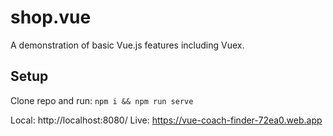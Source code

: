 # shop.vue

A demonstration of basic Vue.js features including Vuex.

## Setup

Clone repo and run:
`npm i && npm run serve`

Local: http://localhost:8080/ 
Live: https://vue-coach-finder-72ea0.web.app
